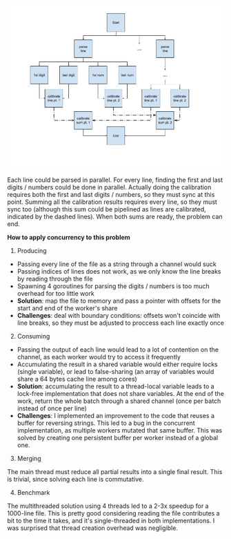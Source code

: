 ![Data Flow Graph](https://github.com/LucasGdosR/advent_of_code_23/blob/main/01/01.jpg) 

Each line could be parsed in parallel. For every line, finding the first and last digits / numbers could be done in parallel. Actually doing the calibration requires both the first and last digits / numbers, so they must sync at this point. Summing all the calibration results requires every line, so they must sync too (although this sum could be pipelined as lines are calibrated, indicated by the dashed lines). When both sums are ready, the problem can end.

**How to apply concurrency to this problem**

1. Producing
- Passing every line of the file as a string through a channel would suck
- Passing indices of lines does not work, as we only know the line breaks by reading through the file
- Spawning 4 goroutines for parsing the digits / numbers is too much overhead for too little work
- **Solution**: map the file to memory and pass a pointer with offsets for the start and end of the worker's share
- **Challenges**: deal with boundary conditions: offsets won't coincide with line breaks, so they must be adjusted to proccess each line exactly once

2. Consuming
- Passing the output of each line would lead to a lot of contention on the channel, as each worker would try to access it frequently
- Accumulating the result in a shared variable would either require locks (single variable), or lead to false-sharing (an array of variables would share a 64 bytes cache line among cores)
- **Solution**: accumulating the result to a thread-local variable leads to a lock-free implementation that does not share variables. At the end of the work, return the whole batch through a shared channel (once per batch instead of once per line)
- **Challenges**: I implemented an improvement to the code that reuses a buffer for reversing strings. This led to a bug in the concurrent implementation, as multiple workers mutated that same buffer. This was solved by creating one persistent buffer per worker instead of a global one.

3. Merging

The main thread must reduce all partial results into a single final result. This is trivial, since solving each line is commutative.

4. Benchmark

The multithreaded solution using 4 threads led to a 2-3x speedup for a 1000-line file. This is pretty good considering reading the file contributes a bit to the time it takes, and it's single-threaded in both implementations. I was surprised that thread creation overhead was negligible.
